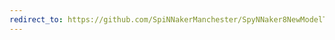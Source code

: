 ```yaml
---
redirect_to: https://github.com/SpiNNakerManchester/SpyNNaker8NewModelTemplate/archive/6.0.0.tar.gz
---
```

